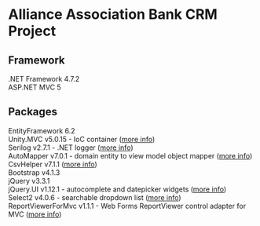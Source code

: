 # Alliance Association Bank CRM Project

## Framework
.NET Framework 4.7.2  
ASP.NET MVC 5

## Packages
EntityFramework 6.2  
Unity.MVC v5.0.15 - IoC container ([more info](https://github.com/unitycontainer))  
Serilog v2.7.1 - .NET logger ([more info](https://serilog.net/))  
AutoMapper v7.0.1 - domain entity to view model object mapper ([more info](https://automapper.org/))  
CsvHelper v7.1.1 ([more info](https://joshclose.github.io/CsvHelper/))       
Bootstrap v4.1.3  
jQuery v3.3.1  
jQuery.UI v1.12.1 - autocomplete and datepicker widgets ([more info](https://jqueryui.com/))    
Select2 v4.0.6 - searchable dropdown list ([more info](https://select2.org/))  
ReportViewerForMvc v1.1.1 - Web Forms ReportViewer control adapter for MVC ([more info](https://github.com/chasoliveira/ReportViewerForMvc))  